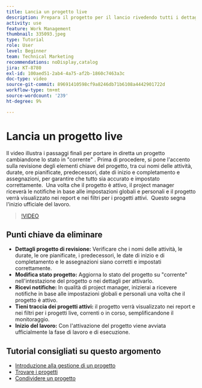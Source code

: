 ```yaml
---
title: Lancia un progetto live
description: Prepara il progetto per il lancio rivedendo tutti i dettagli chiave, impostandone lo stato su "corrente" e abilitando notifiche e rapporti per avviare ufficialmente il lavoro.
activity: use
feature: Work Management
thumbnail: 335093.jpeg
type: Tutorial
role: User
level: Beginner
team: Technical Marketing
recommendations: noDisplay,catalog
jira: KT-8780
exl-id: 100aed51-2ab4-4a75-af2b-1860c7463a3c
doc-type: video
source-git-commit: 89691410598cf9a8246db71b6108a4442901722d
workflow-type: tm+mt
source-wordcount: '239'
ht-degree: 9%

---
```


# Lancia un progetto live

Il video illustra i passaggi finali per portare in diretta un progetto cambiandone lo stato in &quot;corrente&quot; &#x200B;. Prima di procedere, si pone l&#39;accento sulla revisione degli elementi chiave del progetto, tra cui nomi delle attività, durate, ore pianificate, predecessori, date di inizio e completamento e assegnazioni, per garantire che tutto sia accurato e impostato correttamente. &#x200B; Una volta che il progetto è attivo, il project manager riceverà le notifiche in base alle impostazioni globali e personali e il progetto verrà visualizzato nei report e nei filtri per i progetti attivi. &#x200B; Questo segna l&#39;inizio ufficiale del lavoro. &#x200B;

>[!VIDEO](https://video.tv.adobe.com/v/335093/?quality=12&learn=on&enablevpops)

## Punti chiave da eliminare

* **Dettagli progetto di revisione:** Verificare che i nomi delle attività, le durate, le ore pianificate, i predecessori, le date di inizio e di completamento e le assegnazioni siano corretti e impostati correttamente. &#x200B;
* **Modifica stato progetto:** Aggiorna lo stato del progetto su &quot;corrente&quot; nell&#39;intestazione del progetto o nei dettagli per attivarlo. &#x200B;
* **Ricevi notifiche:** In qualità di project manager, inizierai a ricevere notifiche in base alle impostazioni globali e personali una volta che il progetto è attivo. &#x200B;
* **Tieni traccia dei progetti attivi:** il progetto verrà visualizzato nei report e nei filtri per i progetti live, correnti o in corso, semplificandone il monitoraggio. &#x200B;
* **Inizio del lavoro:** Con l&#39;attivazione del progetto viene avviata ufficialmente la fase di lavoro e di esecuzione. &#x200B;



## Tutorial consigliati su questo argomento

* [Introduzione alla gestione di un progetto](/help/manage-work/projects/getting-started-manage-a-project.md)
* [Trovare i progetti](/help/manage-work/projects/find-projects.md)
* [Condividere un progetto](/help/manage-work/projects/share-a-project.md)

